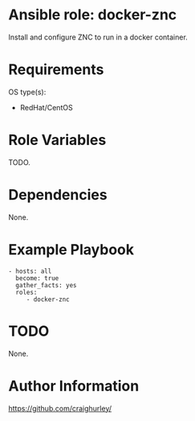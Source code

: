# Ansible role: docker-znc

Install and configure ZNC to run in a docker container.

# Requirements

OS type(s):
- RedHat/CentOS

# Role Variables

TODO.

# Dependencies

None.

# Example Playbook

    - hosts: all
      become: true
      gather_facts: yes
      roles:
         - docker-znc

# TODO

None.

# Author Information

https://github.com/craighurley/
